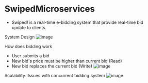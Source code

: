 # SwipedMicroservices
- Swiped! is a real-time e-bidding system that provide real-time bid update to clients.

System Design
![image](https://github.com/user-attachments/assets/33910cb9-3c22-403c-aa75-dc91839fdd0d)

How does bidding work
- User submits a bid
- New bid's price must be higher than current bid (Read)
- New bid replaces the current bid (Write)
![image](https://github.com/user-attachments/assets/a12d3889-53a5-43ce-a645-26b6e92306b9)

Scalability: Issues with concurrent bidding system
![image](https://github.com/user-attachments/assets/177de970-40e1-4565-9444-c552b32bbe28)


